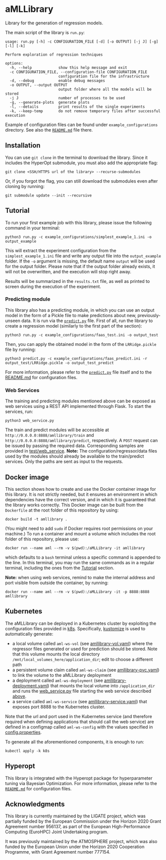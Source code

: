 # aMLLibrary
Library for the generation of regression models.

The main script of the library is `run.py`:

```
usage: run.py [-h] -c CONFIGURATION_FILE [-d] [-o OUTPUT] [-j J] [-g] [-l] [-k]

Perform exploration of regression techniques

options:
  -h, --help            show this help message and exit
  -c CONFIGURATION_FILE, --configuration-file CONFIGURATION_FILE
                        configuration file for the infrastructure
  -d, --debug           enable debug messages
  -o OUTPUT, --output OUTPUT
                        output folder where all the models will be stored
  -j J                  number of processes to be used
  -g, --generate-plots  generate plots
  -l, --details         print results of the single experiments
  -k, --keep-temp       do not remove temporary files after successful execution

```
Example of configuration files can be found under `example_configurations` directory.
See also the [`README.md`](example_configurations/README.md) file there.


## Installation
You can use `git clone` in the terminal to download the library.
Since it includes the HyperOpt submodule, you must also add the appropriate flag:
```shell
git clone <SSH/HTTPS url of the library> --recurse-submodules
```
Or, if you forgot the flag, you can still download the submodules even after cloning by running:
```shell
git submodule update --init --recursive
```


## Tutorial
To run your first example job with this library, please issue the following command in your terminal:
```shell
python3 run.py -c example_configurations/simplest_example_1.ini -o output_example
```
This will extract the experiment configuration from the `simplest_example_1.ini` file and write any output file into the `output_example` folder.
If the `-o` argument is missing, the default name `output` will be used for the output folder.
Please note that if the output folder already exists, it will not be overwritten, and the execution will stop right away.

Results will be summarized in the `results.txt` file, as well as printed to screen during the execution of the experiment.


### Predicting module
This library also has a predicting module, in which you can use an output model in the form of a Pickle file to make predictions about new, previously-unseen data.
It is run via the [`predict.py`](predict.py) file.
First of all, run the library to create a regression model (similarly to the first part of the section):
```shell
python3 run.py -c example_configurations/faas_test.ini -o output_test
```
Then, you can apply the obtained model in the form of the `LRRidge.pickle` file by running:
```shell
python3 predict.py -c example_configurations/faas_predict.ini -r output_test/LRRidge.pickle -o output_test_predict
```
For more information, please refer to the [`predict.py`](predict.py) file itself and to the [README.md](example_configurations/README.md#prediction-files) for configuration files.


### Web Services
The training and predicting modules mentioned above can be exposed as web services using a REST API implemented through Flask. To start the services, run:
```
python3 web_service.py
```
The train and predict modules will be accessible at `http://0.0.0.0:8888/amllibrary/train` and `http://0.0.0.0:8888/amllibrary/predict`, respectively. 
A `POST` request can be issued by passing the required data. Corresponding samples are provided in [test/web_service](test/web_service).
**Note:** The configuration/regressor/data files used by the modules should already be available to the train/predict services. Only the paths are sent as input to the requests.


## Docker image
This section shows how to create and use the Docker container image for this library.
It is not strictly needed, but it ensures an environment in which dependencies have the correct version, and in which it is guaranteed that the library works correctly.
This Docker image can be built from the `Dockerfile` at the root folder of this repository by using:
```shell
docker build -t amllibrary .
```
(You might need to add `sudo` if Docker requires root permissions on your machine.)
To run a container and mount a volume which includes the root folder of this repository, please use:
```shell
docker run --name aml --rm -v $(pwd):/aMLLibrary -it amllibrary
```
which defaults to a `bash` terminal unless a specific command is appended to the line.
In this terminal, you may run the same commands as in a regular terminal, including the ones from the [Tutorial](#tutorial) section.

**Note:** when using web services, remind to make the internal address and port visible from outside the container, by running:
```
docker run --name aml --rm -v $(pwd):/aMLLibrary -it -p 8888:8888 amllibrary
```

## Kubernetes

The aMLLibrary can be deployed in a Kubernetes cluster by exploiting the configuration 
files provided in [k8s](k8s). Specifically, [kustomize](https://kustomize.io) 
is used to automatically generate:
* a local volume called `aml-ws-vol` (see [amllibrary-vol.yaml](k8s/amllibrary-vol.yaml)) 
where the regressor files generated or used for prediction should be stored. Note that 
this volume mounts the local directory `/mnt/local_volumes_here/application_dir`; 
edit to choose a different path
* a persistent volume claim called `aml-ws-claim` (see 
[amllibrary-pvc.yaml](k8s/amllibrary-pvc.yaml)) to link the volume to the 
aMLLibrary deployment
* a deployment called `aml-ws-deployment` (see 
[amllibrary-deployment.yaml](k8s/amllibrary-deployment.yaml)) that mounts 
the local volume into `/application_dir` and runs the [web_service.py](web_service.py) 
file starting the web service described [above](#web-services).
* a service called `aml-ws-service` (see 
[amllibrary-service.yaml](k8s/amllibrary-service.yaml)) that exposes port 8888 
to the Kubernetes cluster.

Note that the url and port used in the Kubernetes service (and therefore required 
when defining applications that should call the web service) are defined in a 
configmap called `aml-ws-config` with the values specified in 
[config.properties](k8s/config.properties).

To generate all the aforementioned components, it is enough to run:

```
kubectl apply -k k8s
```

## Hyperopt
This library is integrated with the Hyperopt package for hyperparameter tuning via Bayesian Optimization.
For more information, please refer to the [`README.md`](example_configurations/README.md#hyperopt) for configuration files.


## Acknowledgments
This library is currently maintained by the LIGATE project, which was partially funded by the European Commission under the Horizon 2020 Grant Agreement number 956137, as part of the European High-Performance Computing (EuroHPC) Joint Undertaking program.

It was previously maintained by the ATMOSPHERE project, which was also funded by the European Union under the Horizon 2020 Cooperation Programme, with Grant Agreement number 777154.
